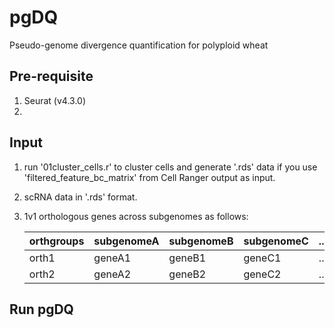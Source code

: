 # pgDQ
 Pseudo-genome divergence quantification for polyploid wheat

## Pre-requisite
1) Seurat (v4.3.0)
2) 

## Input
1) run '01cluster_cells.r' to cluster cells and generate '.rds' data if you use 'filtered_feature_bc_matrix' from Cell Ranger output as input.
2) scRNA data in '.rds' format.
3) 1v1 orthologous genes across subgenomes as follows:
   
   | orthgroups | subgenomeA | subgenomeB | subgenomeC | ... |
   | :--------- | :--------- | :--------- | :--------- | :-- |
   | orth1      | geneA1     | geneB1     | geneC1     | ... |
   | orth2      | geneA2     | geneB2     | geneC2     | ... |

## Run pgDQ

